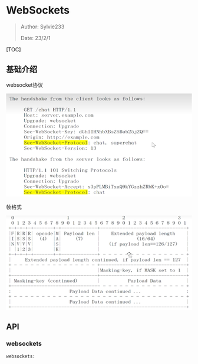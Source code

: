 # WebSockets

>Author: Sylvie233
>
>Date: 23/2/1

[TOC]

## 基础介绍

websocket协议

<img src="websockets.assets/image-20230201203348661.png" alt="image-20230201203348661" style="zoom:67%;" />



帧格式

<img src="websockets.assets/image-20230201205752344.png" alt="image-20230201205752344" style="zoom:67%;" />









## API

### websockets

```
websockets:
	
```

